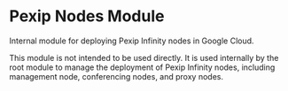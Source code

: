 # Pexip Nodes Module

Internal module for deploying Pexip Infinity nodes in Google Cloud.

This module is not intended to be used directly. It is used internally by the root module to manage the deployment of Pexip Infinity nodes, including management node, conferencing nodes, and proxy nodes.
